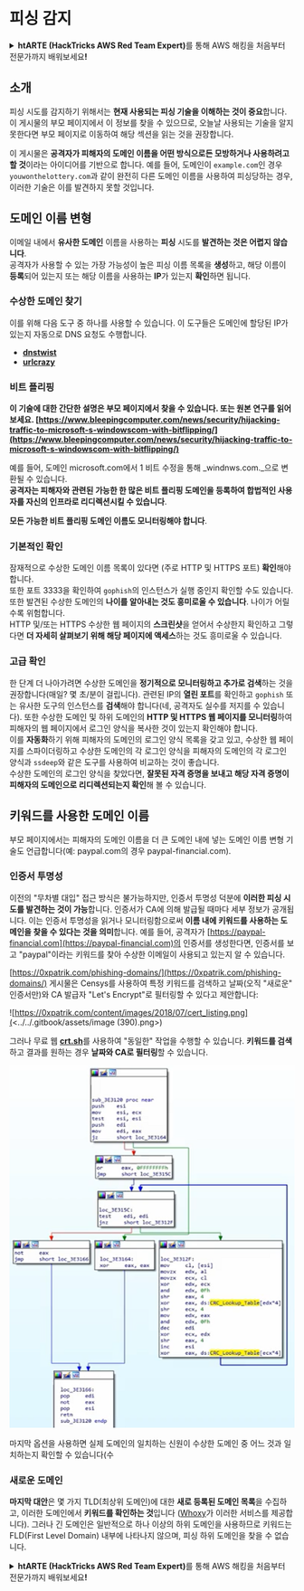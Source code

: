 # 피싱 감지

<details>

<summary><strong>htARTE (HackTricks AWS Red Team Expert)</strong>를 통해 AWS 해킹을 처음부터 전문가까지 배워보세요<strong>!</strong></summary>

HackTricks를 지원하는 다른 방법:

* **회사를 HackTricks에서 광고하거나 HackTricks를 PDF로 다운로드**하려면 [**SUBSCRIPTION PLANS**](https://github.com/sponsors/carlospolop)를 확인하세요!
* [**공식 PEASS & HackTricks 스웨그**](https://peass.creator-spring.com)를 얻으세요.
* [**The PEASS Family**](https://opensea.io/collection/the-peass-family)를 발견하세요. 독점적인 [**NFTs**](https://opensea.io/collection/the-peass-family) 컬렉션입니다.
* 💬 [**Discord 그룹**](https://discord.gg/hRep4RUj7f) 또는 [**텔레그램 그룹**](https://t.me/peass)에 **참여**하거나 **Twitter** 🐦 [**@hacktricks_live**](https://twitter.com/hacktricks_live)**를** 팔로우하세요.
* **Hacking 트릭을 공유하려면** [**HackTricks**](https://github.com/carlospolop/hacktricks) 및 [**HackTricks Cloud**](https://github.com/carlospolop/hacktricks-cloud) github 저장소에 PR을 제출하세요.

</details>

## 소개

피싱 시도를 감지하기 위해서는 **현재 사용되는 피싱 기술을 이해하는 것이 중요**합니다. 이 게시물의 부모 페이지에서 이 정보를 찾을 수 있으므로, 오늘날 사용되는 기술을 알지 못한다면 부모 페이지로 이동하여 해당 섹션을 읽는 것을 권장합니다.

이 게시물은 **공격자가 피해자의 도메인 이름을 어떤 방식으로든 모방하거나 사용하려고 할 것**이라는 아이디어를 기반으로 합니다. 예를 들어, 도메인이 `example.com`인 경우 `youwonthelottery.com`과 같이 완전히 다른 도메인 이름을 사용하여 피싱당하는 경우, 이러한 기술은 이를 발견하지 못할 것입니다.

## 도메인 이름 변형

이메일 내에서 **유사한 도메인** 이름을 사용하는 **피싱** 시도를 **발견하는 것은 어렵지 않습니다**.\
공격자가 사용할 수 있는 가장 가능성이 높은 피싱 이름 목록을 **생성**하고, 해당 이름이 **등록**되어 있는지 또는 해당 이름을 사용하는 **IP**가 있는지 **확인**하면 됩니다.

### 수상한 도메인 찾기

이를 위해 다음 도구 중 하나를 사용할 수 있습니다. 이 도구들은 도메인에 할당된 IP가 있는지 자동으로 DNS 요청도 수행합니다.

* [**dnstwist**](https://github.com/elceef/dnstwist)
* [**urlcrazy**](https://github.com/urbanadventurer/urlcrazy)

### 비트 플리핑

**이 기술에 대한 간단한 설명은 부모 페이지에서 찾을 수 있습니다. 또는 원본 연구를 읽어보세요. [https://www.bleepingcomputer.com/news/security/hijacking-traffic-to-microsoft-s-windowscom-with-bitflipping/](https://www.bleepingcomputer.com/news/security/hijacking-traffic-to-microsoft-s-windowscom-with-bitflipping/)**

예를 들어, 도메인 microsoft.com에서 1 비트 수정을 통해 _windnws.com._으로 변환될 수 있습니다.\
**공격자는 피해자와 관련된 가능한 한 많은 비트 플리핑 도메인을 등록하여 합법적인 사용자를 자신의 인프라로 리디렉션시킬 수 있습니다**.

**모든 가능한 비트 플리핑 도메인 이름도 모니터링해야 합니다**.

### 기본적인 확인

잠재적으로 수상한 도메인 이름 목록이 있다면 (주로 HTTP 및 HTTPS 포트) **확인**해야 합니다.\
또한 포트 3333을 확인하여 `gophish`의 인스턴스가 실행 중인지 확인할 수도 있습니다.\
또한 발견된 수상한 도메인의 **나이를 알아내는 것도 흥미로울 수 있습니다**. 나이가 어릴수록 위험합니다.\
HTTP 및/또는 HTTPS 수상한 웹 페이지의 **스크린샷**을 얻어서 수상한지 확인하고 그렇다면 **더 자세히 살펴보기 위해 해당 페이지에 액세스**하는 것도 흥미로울 수 있습니다.

### 고급 확인

한 단계 더 나아가려면 수상한 도메인을 **정기적으로 모니터링하고 추가로 검색**하는 것을 권장합니다(매일? 몇 초/분이 걸립니다). 관련된 IP의 **열린 포트**를 확인하고 `gophish` 또는 유사한 도구의 인스턴스를 **검색**해야 합니다(네, 공격자도 실수를 저지를 수 있습니다). 또한 수상한 도메인 및 하위 도메인의 **HTTP 및 HTTPS 웹 페이지를 모니터링**하여 피해자의 웹 페이지에서 로그인 양식을 복사한 것이 있는지 확인해야 합니다.\
이를 **자동화**하기 위해 피해자의 도메인의 로그인 양식 목록을 갖고 있고, 수상한 웹 페이지를 스파이더링하고 수상한 도메인의 각 로그인 양식을 피해자의 도메인의 각 로그인 양식과 `ssdeep`와 같은 도구를 사용하여 비교하는 것이 좋습니다.\
수상한 도메인의 로그인 양식을 찾았다면, **잘못된 자격 증명을 보내고 해당 자격 증명이 피해자의 도메인으로 리디렉션되는지 확인**해 볼 수 있습니다.

## 키워드를 사용한 도메인 이름

부모 페이지에서는 피해자의 도메인 이름을 더 큰 도메인 내에 넣는 도메인 이름 변형 기술도 언급합니다(예: paypal.com의 경우 paypal-financial.com).

### 인증서 투명성

이전의 "무차별 대입" 접근 방식은 불가능하지만, 인증서 투명성 덕분에 **이러한 피싱 시도를 발견하는 것이 가능**합니다. 인증서가 CA에 의해 발급될 때마다 세부 정보가 공개됩니다. 이는 인증서 투명성을 읽거나 모니터링함으로써 **이름 내에 키워드를 사용하는 도메인을 찾을 수 있다는 것을 의미**합니다. 예를 들어, 공격자가 [https://paypal-financial.com](https://paypal-financial.com)의 인증서를 생성한다면, 인증서를 보고 "paypal"이라는 키워드를 찾아 수상한 이메일이 사용되고 있는지 알 수 있습니다.

[https://0xpatrik.com/phishing-domains/](https://0xpatrik.com/phishing-domains/) 게시물은 Censys를 사용하여 특정 키워드를 검색하고 날짜(오직 "새로운" 인증서만)와 CA 발급자 "Let's Encrypt"로 필터링할 수 있다고 제안합니다:

![https://0xpatrik.com/content/images/2018/07/cert_listing.png](<../../.gitbook/assets/image (390).png>)

그러나 무료 웹 [**crt.sh**](https://crt.sh)를 사용하여 "동일한" 작업을 수행할 수 있습니다. **키워드를 검색**하고 결과를 원하는 경우 **날짜와 CA로 필터링**할 수 있습니다.

![](<../../.gitbook/assets/image (391).png>)

마지막 옵션을 사용하면 실제 도메인의 일치하는 신원이 수상한 도메인 중 어느 것과 일치하는지 확인할 수 있습니다(수
### **새로운 도메인**

**마지막 대안**은 몇 가지 TLD(최상위 도메인)에 대한 **새로 등록된 도메인 목록**을 수집하고, 이러한 도메인에서 **키워드를 확인하는 것**입니다 ([Whoxy](https://www.whoxy.com/newly-registered-domains/)가 이러한 서비스를 제공합니다). 그러나 긴 도메인은 일반적으로 하나 이상의 하위 도메인을 사용하므로 키워드는 FLD(First Level Domain) 내부에 나타나지 않으며, 피싱 하위 도메인을 찾을 수 없습니다.

<details>

<summary><strong>htARTE (HackTricks AWS Red Team Expert)</strong>를 통해 AWS 해킹을 처음부터 전문가까지 배워보세요<strong>!</strong></summary>

HackTricks를 지원하는 다른 방법:

* **회사를 HackTricks에서 광고하거나 HackTricks를 PDF로 다운로드**하려면 [**SUBSCRIPTION PLANS**](https://github.com/sponsors/carlospolop)를 확인하세요!
* [**공식 PEASS & HackTricks 스웨그**](https://peass.creator-spring.com)를 얻으세요.
* [**The PEASS Family**](https://opensea.io/collection/the-peass-family)를 발견하세요. 독점적인 [**NFTs**](https://opensea.io/collection/the-peass-family) 컬렉션입니다.
* 💬 [**Discord 그룹**](https://discord.gg/hRep4RUj7f) 또는 [**텔레그램 그룹**](https://t.me/peass)에 **참여**하거나 **Twitter** 🐦 [**@hacktricks_live**](https://twitter.com/hacktricks_live)**를** **팔로우**하세요.
* **HackTricks**와 [**HackTricks Cloud**](https://github.com/carlospolop/hacktricks-cloud) github 저장소에 PR을 제출하여 여러분의 해킹 기법을 공유하세요.

</details>
